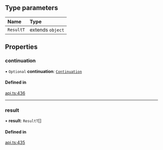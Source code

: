 ## Type parameters

| Name | Type |
| :------ | :------ |
| `ResultT` | extends `object` |

## Properties

### continuation

• `Optional` **continuation**: [`Continuation`](Continuation.md)

#### Defined in

[api.ts:436](https://github.com/coda/packs-sdk/blob/main/api.ts#L436)

___

### result

• **result**: `ResultT`[]

#### Defined in

[api.ts:435](https://github.com/coda/packs-sdk/blob/main/api.ts#L435)
